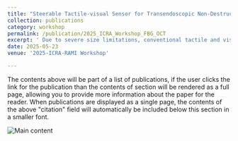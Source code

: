 ```yaml
---
title: "Steerable Tactile-visual Sensor for Transendoscopic Non-Destructive Inspection in Varied Dimension Natural Orifice"
collection: publications
category: workshop
permalink: /publication/2025_ICRA_Workshop_FBG_OCT
excerpt: ' Due to severe size limitations, conventional tactile and visual diagnostic methods, such as tactile sensing and optical coherence tomography (OCT) scanning, are challenging to achieve in robot-assisted transendoscopic minimally invasive surgery. However, this information is the crucial basis for a surgeon in identifying early-stage tumors that are difficult to distinguish using the endoscopic camera. To solve this issue, we propose a steerable transendoscopic bimodal palpation sensor (TBS) with tactile-visual perception ability. The sensing unit of this sensor consists of fiber Bragg gratings (FBG), OCT fibers, and the flexible skeleton. By integrating two modes of sensing fibers, the proposed TBS can realize the tactile information perception of the contact area and the layered information perception of the biological structure, which is of great significance for realizing the transendoscopic non-destructive inspection. The phantom experiment results show that the proposed tool can detect tumor boundaries and hierarchical structures, and the FBG-based boundary detection accuracy is over 99%.'
date: 2025-05-23
venue: '2025-ICRA-RAMI Workshop'

---
```


The contents above will be part of a list of publications, if the user clicks the link for the publication than the contents of section will be rendered as a full page, allowing you to provide more information about the paper for the reader. When publications are displayed as a single page, the contents of the above "citation" field will automatically be included below this section in a smaller font.

![Main content](https://zhangtttttt.github.io/Tao_Zhang.github.io/images/FBG_OCT_ICRA.png "Main content")
